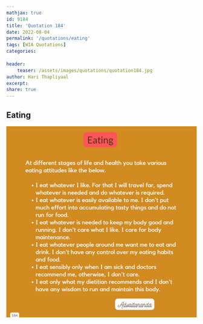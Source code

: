 ```yaml
---
mathjax: true
id: 9184
title: 'Quotation 184'
date: 2022-08-04
permalink: '/quotations/eating'
tags: [WIA Quotations] 
categories: 

header:
    teaser: /assets/images/quotations/quotation184.jpg
author: Hari Thapliyaal 
excerpt:
share: true 
---
```


## Eating

![Eating](/assets/images/quotations/quotation184.jpg)
